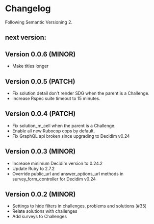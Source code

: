 # Changelog
Following Semantic Versioning 2.

## next version:

## Version 0.0.6 (MINOR)
- Make titles longer

## Version 0.0.5 (PATCH)
- Fix solution detail don't render SDG when the parent is a Challenge.
- Increase Rspec suite timeout to 15 minutes.

## Version 0.0.4 (PATCH)
- Fix solution_m_cell when the parent is a Challenge.
- Enable all new Rubocop cops by default.
- Fix GraphQL api broken since upgrading to Decidim v0.24

## Version 0.0.3 (MINOR)
- Increase minimum Decidim version to 0.24.2
- Update Ruby to 2.7.2
- Override public_url and answer_options_url methods in survey_form_controller for Decidim v0.24 

## Version 0.0.2 (MINOR)
- Settings to hide filters in challenges, problems and solutions (#35)
- Relate solutions with challenges
- Add surveys to Challenges
